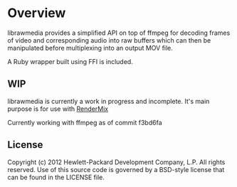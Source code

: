 # Overview

librawmedia provides a simplified API on top of ffmpeg for decoding
frames of video and corresponding audio into raw buffers which can
then be manipulated before multiplexing into an output MOV file.

A Ruby wrapper built using FFI is included.

## WIP

librawmedia is currently a work in progress and incomplete.
It's main purpose is for use with [RenderMix](https://github.com/rectalogic/rendermix)

Currently working with ffmpeg as of commit f3bd6fa

## License

Copyright (c) 2012 Hewlett-Packard Development Company, L.P. All rights reserved.
Use of this source code is governed by a BSD-style license that can be
found in the LICENSE file.
